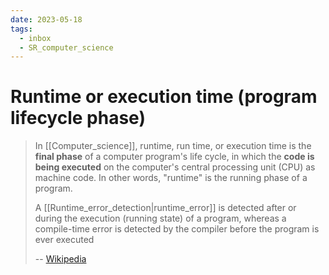 ```yaml
---
date: 2023-05-18
tags:
  - inbox
  - SR_computer_science
---
```


# Runtime or execution time (program lifecycle phase)

> In [[Computer_science]], runtime, run time, or execution time is the **final
> phase** of a computer program's life cycle, in which the **code is being
> executed** on the computer's central processing unit (CPU) as machine code. In
> other words, "runtime" is the running phase of a program.
>
> A [[Runtime_error_detection|runtime_error]] is detected after or during the
> execution (running state) of a program, whereas a compile-time error is
> detected by the compiler before the program is ever executed
>
> --
> [Wikipedia](https://en.wikipedia.org/wiki/Runtime_\(program_lifecycle_phase\))